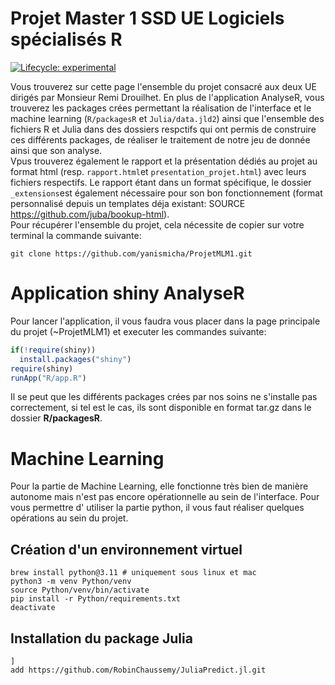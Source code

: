 
<!-- README.md is generated from README.Rmd. Please edit that file -->

# Projet Master 1 SSD UE Logiciels spécialisés R

<!-- badges: start -->

[![Lifecycle:
experimental](https://img.shields.io/badge/lifecycle-experimental-orange.svg)](https://lifecycle.r-lib.org/articles/stages.html#experimental)
<!-- badges: end -->

Vous trouverez sur cette page l'ensemble du projet consacré aux deux UE dirigés par Monsieur Remi Drouilhet.
En plus de l'application AnalyseR, vous trouverez les packages crées permettant la réalisation de l'interface  et le machine learning (`R/packagesR` et `Julia/data.jld2`) ainsi que l'ensemble des fichiers R et Julia dans des dossiers respctifs qui ont permis de construire ces différents packages, de réaliser le traitement de notre jeu de donnée ainsi que son analyse.  
Vpus trouverez également le rapport et la présentation dédiés au projet au format html (resp. `rapport.html`et `presentation_projet.html`) avec leurs fichiers respectifs. Le rapport étant dans un format spécifique, le dossier `_extensions`est également nécessaire pour son bon fonctionnement (format personnalisé depuis un templates déja existant: SOURCE https://github.com/juba/bookup-html).  
Pour récupérer l'ensemble du projet, cela nécessite de copier sur votre terminal la commande suivante:
``` {source, engine='bash'}
git clone https://github.com/yanismicha/ProjetMLM1.git 
```

# Application shiny AnalyseR
Pour lancer l'application, il vous faudra vous placer dans la page principale du projet (~ProjetMLM1) et executer les commandes suivante:
``` r
if(!require(shiny))
  install.packages("shiny")
require(shiny)
runApp("R/app.R")
```
Il se peut que les différents packages crées par nos soins ne s'installe pas correctement, si tel est le cas, ils sont disponible en format tar.gz dans le dossier **R/packagesR**.

# Machine Learning
Pour la partie de Machine Learning, elle fonctionne très bien de manière autonome mais n'est pas encore opérationnelle au sein de l'interface.
Pour vous permettre d' utiliser la partie python, il vous faut réaliser quelques opérations au sein du projet.

## Création d'un environnement virtuel
```{source, engine='bash'}
brew install python@3.11 # uniquement sous linux et mac
python3 -m venv Python/venv
source Python/venv/bin/activate
pip install -r Python/requirements.txt
deactivate
```

## Installation du package Julia
```{source, engine='bash'}
]
add https://github.com/RobinChaussemy/JuliaPredict.jl.git
```
